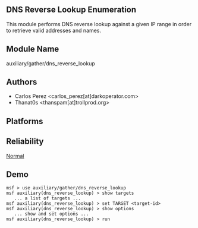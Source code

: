 ## DNS Reverse Lookup Enumeration

This module performs DNS reverse lookup against a given IP 
range in order to retrieve valid addresses and names.


## Module Name
auxiliary/gather/dns_reverse_lookup

## Authors
* Carlos Perez <carlos_perez[at]darkoperator.com>
* Thanat0s <thanspam[at]trollprod.org>





## Platforms


## Reliability
[Normal](https://github.com/rapid7/metasploit-framework/wiki/Exploit-Ranking)

## Demo

```
msf > use auxiliary/gather/dns_reverse_lookup
msf auxiliary(dns_reverse_lookup) > show targets
   ... a list of targets ...
msf auxiliary(dns_reverse_lookup) > set TARGET <target-id>
msf auxiliary(dns_reverse_lookup) > show options
   ... show and set options ...
msf auxiliary(dns_reverse_lookup) > run
```
    
    